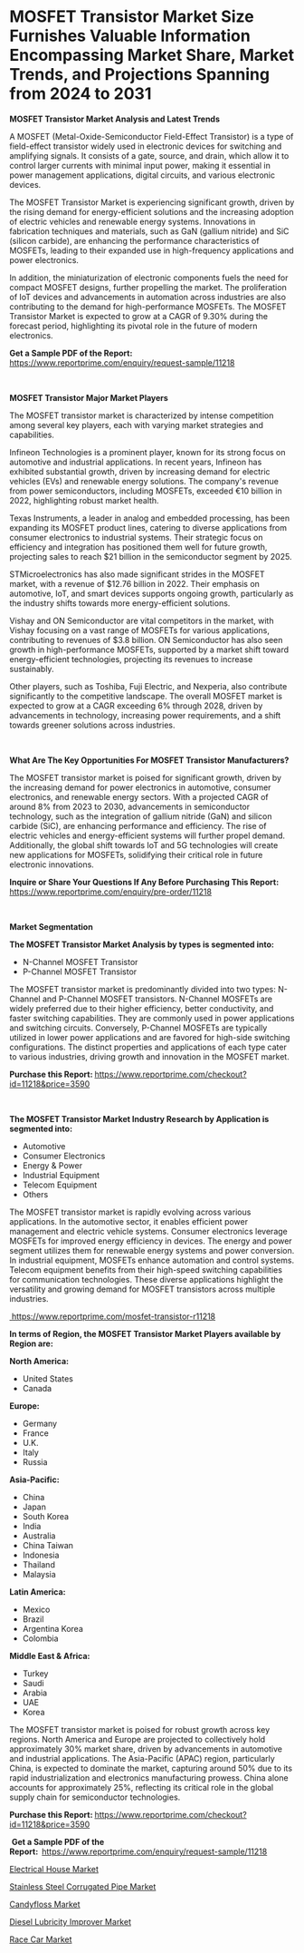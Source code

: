 <p><h1>MOSFET Transistor Market Size Furnishes Valuable Information Encompassing Market Share, Market Trends, and Projections Spanning from 2024 to 2031</h1></p><p><strong>MOSFET Transistor Market Analysis and Latest Trends</strong></p>
<p><p>A MOSFET (Metal-Oxide-Semiconductor Field-Effect Transistor) is a type of field-effect transistor widely used in electronic devices for switching and amplifying signals. It consists of a gate, source, and drain, which allow it to control larger currents with minimal input power, making it essential in power management applications, digital circuits, and various electronic devices.</p><p>The MOSFET Transistor Market is experiencing significant growth, driven by the rising demand for energy-efficient solutions and the increasing adoption of electric vehicles and renewable energy systems. Innovations in fabrication techniques and materials, such as GaN (gallium nitride) and SiC (silicon carbide), are enhancing the performance characteristics of MOSFETs, leading to their expanded use in high-frequency applications and power electronics.</p><p>In addition, the miniaturization of electronic components fuels the need for compact MOSFET designs, further propelling the market. The proliferation of IoT devices and advancements in automation across industries are also contributing to the demand for high-performance MOSFETs. The MOSFET Transistor Market is expected to grow at a CAGR of 9.30% during the forecast period, highlighting its pivotal role in the future of modern electronics.</p></p>
<p><strong>Get a Sample PDF of the Report:&nbsp;</strong> <a href="https://www.reportprime.com/enquiry/request-sample/11218">https://www.reportprime.com/enquiry/request-sample/11218</a></p>
<p>&nbsp;</p>
<p><strong>MOSFET Transistor Major Market Players</strong></p>
<p><p>The MOSFET transistor market is characterized by intense competition among several key players, each with varying market strategies and capabilities. </p><p>Infineon Technologies is a prominent player, known for its strong focus on automotive and industrial applications. In recent years, Infineon has exhibited substantial growth, driven by increasing demand for electric vehicles (EVs) and renewable energy solutions. The company's revenue from power semiconductors, including MOSFETs, exceeded €10 billion in 2022, highlighting robust market health.</p><p>Texas Instruments, a leader in analog and embedded processing, has been expanding its MOSFET product lines, catering to diverse applications from consumer electronics to industrial systems. Their strategic focus on efficiency and integration has positioned them well for future growth, projecting sales to reach $21 billion in the semiconductor segment by 2025.</p><p>STMicroelectronics has also made significant strides in the MOSFET market, with a revenue of $12.76 billion in 2022. Their emphasis on automotive, IoT, and smart devices supports ongoing growth, particularly as the industry shifts towards more energy-efficient solutions.</p><p>Vishay and ON Semiconductor are vital competitors in the market, with Vishay focusing on a vast range of MOSFETs for various applications, contributing to revenues of $3.8 billion. ON Semiconductor has also seen growth in high-performance MOSFETs, supported by a market shift toward energy-efficient technologies, projecting its revenues to increase sustainably.</p><p>Other players, such as Toshiba, Fuji Electric, and Nexperia, also contribute significantly to the competitive landscape. The overall MOSFET market is expected to grow at a CAGR exceeding 6% through 2028, driven by advancements in technology, increasing power requirements, and a shift towards greener solutions across industries.</p></p>
<p>&nbsp;</p>
<p><strong>What Are The Key Opportunities For MOSFET Transistor Manufacturers?</strong></p>
<p><p>The MOSFET transistor market is poised for significant growth, driven by the increasing demand for power electronics in automotive, consumer electronics, and renewable energy sectors. With a projected CAGR of around 8% from 2023 to 2030, advancements in semiconductor technology, such as the integration of gallium nitride (GaN) and silicon carbide (SiC), are enhancing performance and efficiency. The rise of electric vehicles and energy-efficient systems will further propel demand. Additionally, the global shift towards IoT and 5G technologies will create new applications for MOSFETs, solidifying their critical role in future electronic innovations.</p></p>
<p><strong>Inquire or Share Your Questions If Any Before Purchasing This Report:</strong> <a href="https://www.reportprime.com/enquiry/pre-order/11218">https://www.reportprime.com/enquiry/pre-order/11218</a></p>
<p>&nbsp;</p>
<p><strong>Market Segmentation</strong></p>
<p><strong>The MOSFET Transistor Market Analysis by types is segmented into:</strong></p>
<p><ul><li>N-Channel MOSFET Transistor</li><li>P-Channel MOSFET Transistor</li></ul></p>
<p><p>The MOSFET transistor market is predominantly divided into two types: N-Channel and P-Channel MOSFET transistors. N-Channel MOSFETs are widely preferred due to their higher efficiency, better conductivity, and faster switching capabilities. They are commonly used in power applications and switching circuits. Conversely, P-Channel MOSFETs are typically utilized in lower power applications and are favored for high-side switching configurations. The distinct properties and applications of each type cater to various industries, driving growth and innovation in the MOSFET market.</p></p>
<p><strong>Purchase this Report:&nbsp;</strong><a href="https://www.reportprime.com/checkout?id=11218&price=3590">https://www.reportprime.com/checkout?id=11218&price=3590</a></p>
<p>&nbsp;</p>
<p><strong>The MOSFET Transistor Market Industry Research by Application is segmented into:</strong></p>
<p><ul><li>Automotive</li><li>Consumer Electronics</li><li>Energy & Power</li><li>Industrial Equipment</li><li>Telecom Equipment</li><li>Others</li></ul></p>
<p><p>The MOSFET transistor market is rapidly evolving across various applications. In the automotive sector, it enables efficient power management and electric vehicle systems. Consumer electronics leverage MOSFETs for improved energy efficiency in devices. The energy and power segment utilizes them for renewable energy systems and power conversion. In industrial equipment, MOSFETs enhance automation and control systems. Telecom equipment benefits from their high-speed switching capabilities for communication technologies. These diverse applications highlight the versatility and growing demand for MOSFET transistors across multiple industries.</p></p>
<p><a href="https://www.reportprime.com/mosfet-transistor-r11218">&nbsp;https://www.reportprime.com/mosfet-transistor-r11218</a></p>
<p><strong>In terms of Region, the MOSFET Transistor Market Players available by Region are:</strong></p>
<p>
    <p> <strong> North America: </strong>
        <ul>
            <li>United States</li>
            <li>Canada</li>
        </ul>
        </p> 
    <p> <strong> Europe: </strong>
        <ul>
            <li>Germany</li>
            <li>France</li>
            <li>U.K.</li>
            <li>Italy</li>
            <li>Russia</li>
        </ul>
        </p> 
    <p> <strong> Asia-Pacific: </strong>
        <ul>
            <li>China</li>
            <li>Japan</li>
            <li>South Korea</li>
            <li>India</li>
            <li>Australia</li>
            <li>China Taiwan</li>
            <li>Indonesia</li>
            <li>Thailand</li>
            <li>Malaysia</li>
        </ul>
        </p> 
    <p> <strong> Latin America: </strong>
        <ul>
            <li>Mexico</li>
            <li>Brazil</li>
            <li>Argentina Korea</li>
            <li>Colombia</li>
        </ul>
        </p> 
    <p> <strong> Middle East & Africa: </strong>
        <ul>
            <li>Turkey</li>
            <li>Saudi</li>
            <li>Arabia</li>
            <li>UAE</li>
            <li>Korea</li>
        </ul>
    </p>
    </p>
<p><p>The MOSFET transistor market is poised for robust growth across key regions. North America and Europe are projected to collectively hold approximately 30% market share, driven by advancements in automotive and industrial applications. The Asia-Pacific (APAC) region, particularly China, is expected to dominate the market, capturing around 50% due to its rapid industrialization and electronics manufacturing prowess. China alone accounts for approximately 25%, reflecting its critical role in the global supply chain for semiconductor technologies.</p></p>
<p><strong>Purchase this Report: </strong><a href="https://www.reportprime.com/checkout?id=11218&price=3590">https://www.reportprime.com/checkout?id=11218&price=3590</a></p>
<p>&nbsp;<strong>Get a Sample PDF of the Report:&nbsp;&nbsp;</strong><a href="https://www.reportprime.com/enquiry/request-sample/11218">https://www.reportprime.com/enquiry/request-sample/11218</a></p>
<p><strong></strong></p>
<p><p><a href="https://medium.com/@rhys_bevs91/the-electrical-house-market-is-experiencing-higher-than-anticipated-demand-compared-to-f1b4a3be4023">Electrical House Market</a></p><p><a href="https://issuu.com/reportprime-2/docs/stainless-steel-corrugated-pipe-mar_47f8861ef17936">Stainless Steel Corrugated Pipe Market</a></p><p><a href="https://www.linkedin.com/pulse/global-candyfloss-market-status-2024-2031-forecast-region-uybwe?trackingId=hVy4fyG%2FRhW1YZ2VhxPm8g%3D%3D">Candyfloss Market</a></p><p><a href="https://issuu.com/reportprime-2/docs/diesel-lubricity-improver-market-si_85dd2b74e0e890">Diesel Lubricity Improver Market</a></p><p><a href="https://www.linkedin.com/pulse/race-car-market-insights-product-type-application-au7ue?trackingId=bqyRgZtqTfS9IaC1sGBQuA%3D%3D">Race Car Market</a></p></p>